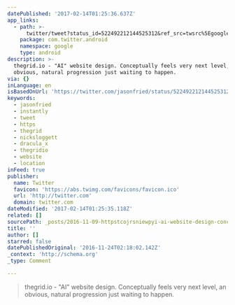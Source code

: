 ```yaml
---
datePublished: '2017-02-14T01:25:36.637Z'
app_links:
  - path: >-
      twitter/tweet?status_id=522492212144525312&ref_src=twsrc%5Egoogle%7Ctwcamp%5Eandroidseo%7Ctwgr%5Estatus%7Ctwterm%5E522492212144525312
    package: com.twitter.android
    namespace: google
    type: android
description: >-
  thegrid.io - "AI" website design. Conceptually feels very next level, an
  obvious, natural progression just waiting to happen.
via: {}
inLanguage: en
isBasedOnUrl: 'https://twitter.com/jasonfried/status/522492212144525312'
keywords:
  - jasonfried
  - instantly
  - tweet
  - https
  - thegrid
  - nicksloggett
  - dracula_x
  - thegridio
  - website
  - location
inFeed: true
publisher:
  name: Twitter
  favicon: 'https://abs.twimg.com/favicons/favicon.ico'
  url: 'http://twitter.com'
  domain: twitter.com
dateModified: '2017-02-14T01:25:35.118Z'
related: []
sourcePath: _posts/2016-11-09-httpstcojrsniewpyi-ai-website-design-conceptually.md
title: ''
author: []
starred: false
datePublishedOriginal: '2016-11-24T02:18:02.142Z'
_context: 'http://schema.org'
_type: Comment

---
```

> thegrid.io - "AI" website design. Conceptually feels very next level, an obvious, natural progression just waiting to happen.